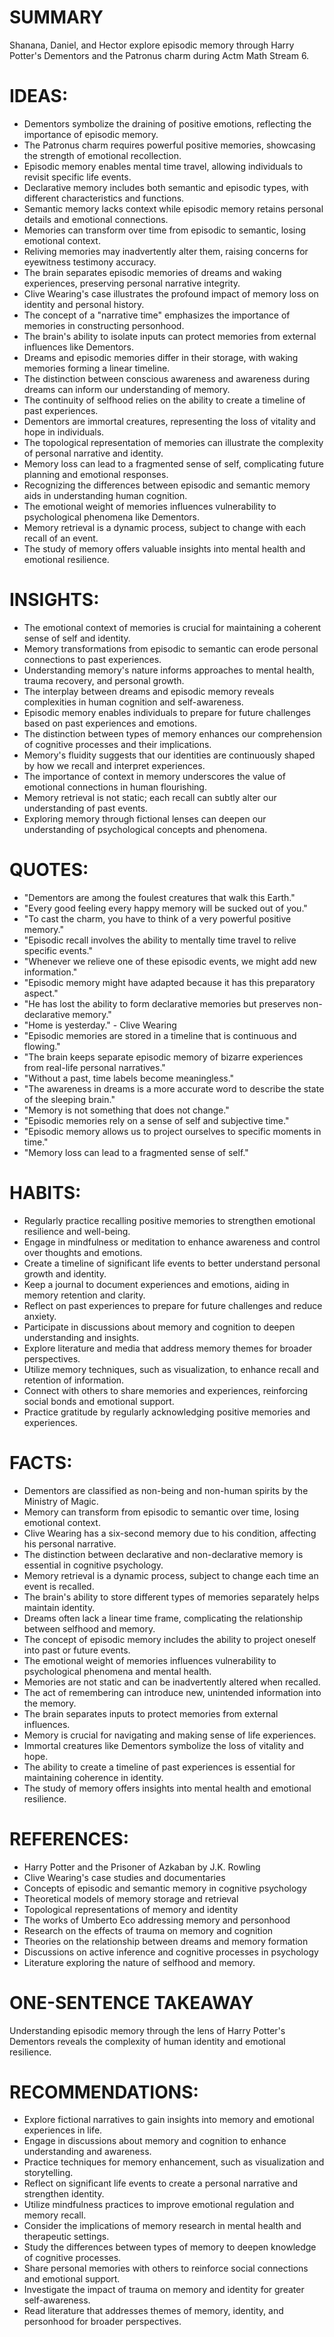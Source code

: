 # SUMMARY
Shanana, Daniel, and Hector explore episodic memory through Harry Potter's Dementors and the Patronus charm during Actm Math Stream 6.

# IDEAS:
- Dementors symbolize the draining of positive emotions, reflecting the importance of episodic memory.
- The Patronus charm requires powerful positive memories, showcasing the strength of emotional recollection.
- Episodic memory enables mental time travel, allowing individuals to revisit specific life events.
- Declarative memory includes both semantic and episodic types, with different characteristics and functions.
- Semantic memory lacks context while episodic memory retains personal details and emotional connections.
- Memories can transform over time from episodic to semantic, losing emotional context.
- Reliving memories may inadvertently alter them, raising concerns for eyewitness testimony accuracy.
- The brain separates episodic memories of dreams and waking experiences, preserving personal narrative integrity.
- Clive Wearing's case illustrates the profound impact of memory loss on identity and personal history.
- The concept of a "narrative time" emphasizes the importance of memories in constructing personhood.
- The brain's ability to isolate inputs can protect memories from external influences like Dementors.
- Dreams and episodic memories differ in their storage, with waking memories forming a linear timeline.
- The distinction between conscious awareness and awareness during dreams can inform our understanding of memory.
- The continuity of selfhood relies on the ability to create a timeline of past experiences.
- Dementors are immortal creatures, representing the loss of vitality and hope in individuals.
- The topological representation of memories can illustrate the complexity of personal narrative and identity.
- Memory loss can lead to a fragmented sense of self, complicating future planning and emotional responses.
- Recognizing the differences between episodic and semantic memory aids in understanding human cognition.
- The emotional weight of memories influences vulnerability to psychological phenomena like Dementors.
- Memory retrieval is a dynamic process, subject to change with each recall of an event.
- The study of memory offers valuable insights into mental health and emotional resilience.

# INSIGHTS:
- The emotional context of memories is crucial for maintaining a coherent sense of self and identity.
- Memory transformations from episodic to semantic can erode personal connections to past experiences.
- Understanding memory's nature informs approaches to mental health, trauma recovery, and personal growth.
- The interplay between dreams and episodic memory reveals complexities in human cognition and self-awareness.
- Episodic memory enables individuals to prepare for future challenges based on past experiences and emotions.
- The distinction between types of memory enhances our comprehension of cognitive processes and their implications.
- Memory's fluidity suggests that our identities are continuously shaped by how we recall and interpret experiences.
- The importance of context in memory underscores the value of emotional connections in human flourishing.
- Memory retrieval is not static; each recall can subtly alter our understanding of past events.
- Exploring memory through fictional lenses can deepen our understanding of psychological concepts and phenomena.

# QUOTES:
- "Dementors are among the foulest creatures that walk this Earth."
- "Every good feeling every happy memory will be sucked out of you."
- "To cast the charm, you have to think of a very powerful positive memory."
- "Episodic recall involves the ability to mentally time travel to relive specific events."
- "Whenever we relieve one of these episodic events, we might add new information."
- "Episodic memory might have adapted because it has this preparatory aspect."
- "He has lost the ability to form declarative memories but preserves non-declarative memory."
- "Home is yesterday." - Clive Wearing
- "Episodic memories are stored in a timeline that is continuous and flowing."
- "The brain keeps separate episodic memory of bizarre experiences from real-life personal narratives."
- "Without a past, time labels become meaningless."
- "The awareness in dreams is a more accurate word to describe the state of the sleeping brain."
- "Memory is not something that does not change."
- "Episodic memories rely on a sense of self and subjective time."
- "Episodic memory allows us to project ourselves to specific moments in time."
- "Memory loss can lead to a fragmented sense of self."

# HABITS:
- Regularly practice recalling positive memories to strengthen emotional resilience and well-being.
- Engage in mindfulness or meditation to enhance awareness and control over thoughts and emotions.
- Create a timeline of significant life events to better understand personal growth and identity.
- Keep a journal to document experiences and emotions, aiding in memory retention and clarity.
- Reflect on past experiences to prepare for future challenges and reduce anxiety.
- Participate in discussions about memory and cognition to deepen understanding and insights.
- Explore literature and media that address memory themes for broader perspectives.
- Utilize memory techniques, such as visualization, to enhance recall and retention of information.
- Connect with others to share memories and experiences, reinforcing social bonds and emotional support.
- Practice gratitude by regularly acknowledging positive memories and experiences.

# FACTS:
- Dementors are classified as non-being and non-human spirits by the Ministry of Magic.
- Memory can transform from episodic to semantic over time, losing emotional context.
- Clive Wearing has a six-second memory due to his condition, affecting his personal narrative.
- The distinction between declarative and non-declarative memory is essential in cognitive psychology.
- Memory retrieval is a dynamic process, subject to change each time an event is recalled.
- The brain's ability to store different types of memories separately helps maintain identity.
- Dreams often lack a linear time frame, complicating the relationship between selfhood and memory.
- The concept of episodic memory includes the ability to project oneself into past or future events.
- The emotional weight of memories influences vulnerability to psychological phenomena and mental health.
- Memories are not static and can be inadvertently altered when recalled.
- The act of remembering can introduce new, unintended information into the memory.
- The brain separates inputs to protect memories from external influences.
- Memory is crucial for navigating and making sense of life experiences.
- Immortal creatures like Dementors symbolize the loss of vitality and hope.
- The ability to create a timeline of past experiences is essential for maintaining coherence in identity.
- The study of memory offers insights into mental health and emotional resilience.

# REFERENCES:
- Harry Potter and the Prisoner of Azkaban by J.K. Rowling
- Clive Wearing's case studies and documentaries
- Concepts of episodic and semantic memory in cognitive psychology
- Theoretical models of memory storage and retrieval
- Topological representations of memory and identity
- The works of Umberto Eco addressing memory and personhood
- Research on the effects of trauma on memory and cognition
- Theories on the relationship between dreams and memory formation
- Discussions on active inference and cognitive processes in psychology
- Literature exploring the nature of selfhood and memory.

# ONE-SENTENCE TAKEAWAY
Understanding episodic memory through the lens of Harry Potter's Dementors reveals the complexity of human identity and emotional resilience.

# RECOMMENDATIONS:
- Explore fictional narratives to gain insights into memory and emotional experiences in life.
- Engage in discussions about memory and cognition to enhance understanding and awareness.
- Practice techniques for memory enhancement, such as visualization and storytelling.
- Reflect on significant life events to create a personal narrative and strengthen identity.
- Utilize mindfulness practices to improve emotional regulation and memory recall.
- Consider the implications of memory research in mental health and therapeutic settings.
- Study the differences between types of memory to deepen knowledge of cognitive processes.
- Share personal memories with others to reinforce social connections and emotional support.
- Investigate the impact of trauma on memory and identity for greater self-awareness.
- Read literature that addresses themes of memory, identity, and personhood for broader perspectives.
